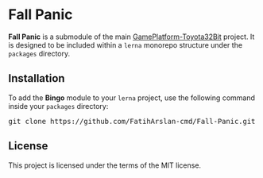 <h1>Fall Panic</h1>

<p><strong>Fall Panic</strong> is a submodule of the main <a href="https://github.com/FatihArslan-cmd/GamePlatform-Toyota32Bit" target="_blank">GamePlatform-Toyota32Bit</a> project. It is designed to be included within a <code>lerna</code> monorepo structure under the <code>packages</code> directory.</p>

<h2>Installation</h2>

<p>To add the <strong>Bingo</strong> module to your <code>lerna</code> project, use the following command inside your <code>packages</code> directory:</p>

<pre>
git clone https://github.com/FatihArslan-cmd/Fall-Panic.git
</pre>

<h2>License</h2>

<p>This project is licensed under the terms of the MIT license.</p>

